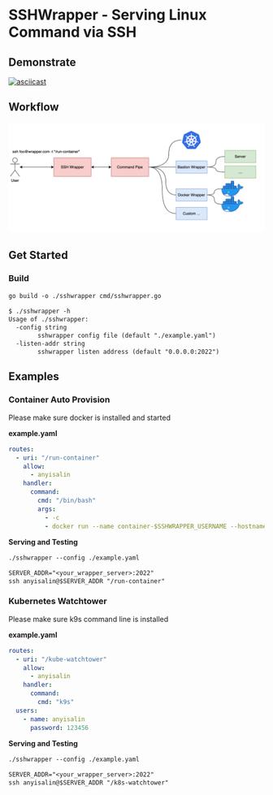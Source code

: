 # SSHWrapper - Serving Linux Command via SSH

## Demonstrate

[![asciicast](https://asciinema.org/a/496099.svg)](https://asciinema.org/a/496099)

## Workflow

![](./diagram.png)

## Get Started

### Build

```shell
go build -o ./sshwrapper cmd/sshwrapper.go
```

```shell
$ ./sshwrapper -h
Usage of ./sshwrapper:
  -config string
    	sshwrapper config file (default "./example.yaml")
  -listen-addr string
    	sshwrapper listen address (default "0.0.0.0:2022")
```

## Examples

### Container Auto Provision

Please make sure docker is installed and started

**example.yaml**

```yaml
routes:
  - uri: "/run-container"
    allow:
      - anyisalin
    handler:
      command:
        cmd: "/bin/bash"
        args:
          - -c
          - docker run --name container-$SSHWRAPPER_USERNAME --hostname=$SSHWRAPPER_USERNAME -ti --rm ubuntu:20.04 /bin/bash
```

**Serving and Testing**

```shell
./sshwrapper --config ./example.yaml
```

```shell
SERVER_ADDR="<your_wrapper_server>:2022"
ssh anyisalin@$SERVER_ADDR "/run-container"
```

### Kubernetes Watchtower

Please make sure k9s command line is installed

**example.yaml**

```yaml
routes:
  - uri: "/kube-watchtower"
    allow:
      - anyisalin
    handler:
      command:
        cmd: "k9s"
  users:
    - name: anyisalin
      password: 123456
```

**Serving and Testing**

```shell
./sshwrapper --config ./example.yaml
```

```shell
SERVER_ADDR="<your_wrapper_server>:2022"
ssh anyisalin@$SERVER_ADDR "/k8s-watchtower"
```